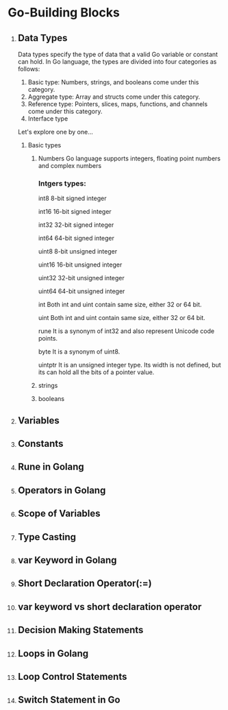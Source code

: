# Go-Building Blocks
1. ## Data Types
    Data types specify the type of data that a valid Go variable or constant can hold. In Go language, the types are divided into four categories as follows: 
    1. Basic type: 
       Numbers, strings, and booleans come under this category.
    2. Aggregate type: 
       Array and structs come under this category.
    3. Reference type: 
       Pointers, slices, maps, functions, and channels come under this category.
    4. Interface type  

    Let's explore  one by one...

    1. Basic types
        1. Numbers
           Go language supports integers, floating point numbers and complex numbers

           ### Intgers types:
           
           int8	    8-bit signed integer

           int16	16-bit signed integer

           int32	32-bit signed integer

           int64	64-bit signed integer

           uint8	8-bit unsigned integer

           uint16	16-bit unsigned integer

           uint32	32-bit unsigned integer

           uint64	64-bit unsigned integer

           int	    Both int and uint contain same size, either 32 or 64 bit.

           uint	    Both int and uint contain same size, either 32 or 64 bit.

           rune	    It is a synonym of int32 and also represent Unicode code points.

           byte	    It is a synonym of uint8.

           uintptr	It is an unsigned integer type. Its width is not defined, but its can hold all the bits of a pointer value.


        2. strings
        3. booleans


2. ## Variables
3. ## Constants
4. ## Rune in Golang
5. ## Operators in Golang
6. ## Scope of Variables
7. ## Type Casting
8. ## var Keyword in Golang
9. ## Short Declaration Operator(:=)
10. ## var keyword vs short declaration operator
11. ## Decision Making Statements
12. ## Loops in Golang
13. ## Loop Control Statements
14. ## Switch Statement in Go
